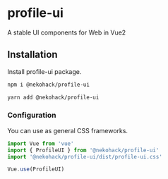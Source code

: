 # profile-ui

A stable UI components for Web in Vue2

## Installation

Install profile-ui package.

```bash
npm i @nekohack/profile-ui

yarn add @nekohack/profile-ui
```

### Configuration

You can use as general CSS frameworks.

```js
import Vue from 'vue'
import { ProfileUI } from '@nekohack/profile-ui'
import '@nekohack/profile-ui/dist/profile-ui.css'

Vue.use(ProfileUI)
```
